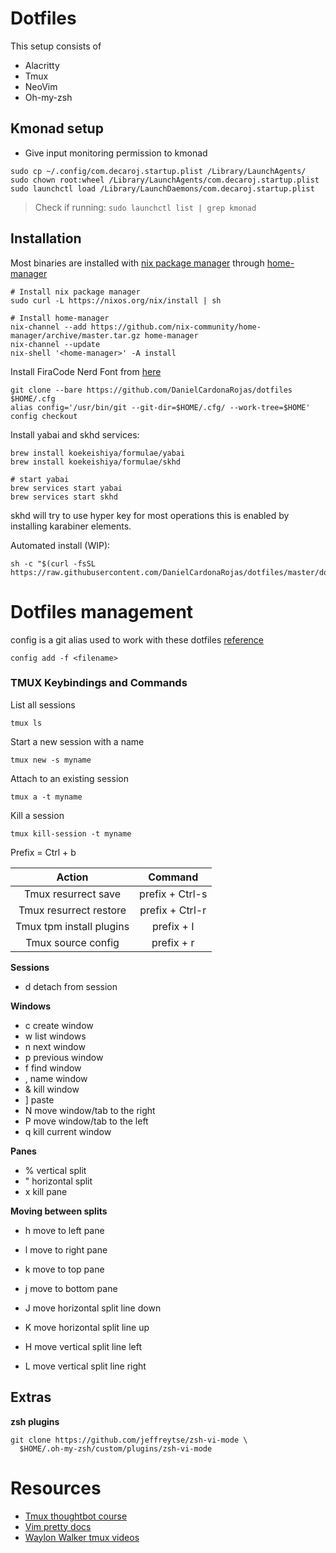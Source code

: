 # Dotfiles

This setup consists of

- Alacritty
- Tmux
- NeoVim
- Oh-my-zsh

## Kmonad setup



- Give input monitoring permission to kmonad

```
sudo cp ~/.config/com.decaroj.startup.plist /Library/LaunchAgents/
sudo chown root:wheel /Library/LaunchAgents/com.decaroj.startup.plist
sudo launchctl load /Library/LaunchDaemons/com.decaroj.startup.plist
```

> Check if running: `sudo launchctl list | grep kmonad`


## Installation

Most binaries are installed with [nix package manager](https://nixos.org/download.html) through [home-manager](https://github.com/nix-community/home-manager)

```shell
# Install nix package manager
sudo curl -L https://nixos.org/nix/install | sh

# Install home-manager
nix-channel --add https://github.com/nix-community/home-manager/archive/master.tar.gz home-manager
nix-channel --update
nix-shell '<home-manager>' -A install

```

Install FiraCode Nerd Font from [here](https://www.nerdfonts.com/font-downloads)

```shell
git clone --bare https://github.com/DanielCardonaRojas/dotfiles $HOME/.cfg
alias config='/usr/bin/git --git-dir=$HOME/.cfg/ --work-tree=$HOME'
config checkout
```

Install yabai and skhd services:

```shell
brew install koekeishiya/formulae/yabai
brew install koekeishiya/formulae/skhd

# start yabai
brew services start yabai
brew services start skhd
```

skhd will try to use hyper key for most operations
this is enabled by installing karabiner elements.


Automated install (WIP):

```shell
sh -c "$(curl -fsSL https://raw.githubusercontent.com/DanielCardonaRojas/dotfiles/master/dotFilesConfig.sh)"
```


# Dotfiles management

config is a git alias used to work with these dotfiles [reference](https://www.atlassian.com/git/tutorials/dotfiles)

```shell
config add -f <filename>
```

### TMUX Keybindings and Commands

List all sessions

```shell
tmux ls
```

Start a new session with a name

```shell
tmux new -s myname
```

Attach to an existing session

```shell
tmux a -t myname
```

Kill a session

```shell
tmux kill-session -t myname
```

Prefix = Ctrl + b

|          Action          |     Command     |
| :----------------------: | :-------------: |
|   Tmux resurrect save    | prefix + Ctrl-s |
|  Tmux resurrect restore  | prefix + Ctrl-r |
| Tmux tpm install plugins |   prefix + I    |
|    Tmux source config    |   prefix + r    |

**Sessions**

- d detach from session

**Windows**

- c create window
- w list windows
- n next window
- p previous window
- f find window
- , name window
- & kill window
- ] paste
- N move window/tab to the right
- P move window/tab to the left
- q kill current window

**Panes**

- % vertical split
- " horizontal split
- x kill pane

**Moving between splits**

- h move to left pane
- l move to right pane
- k move to top pane
- j move to bottom pane

- J move horizontal split line down
- K move horizontal split line up
- H move vertical split line left
- L move vertical split line right

## Extras

**zsh plugins**

```
git clone https://github.com/jeffreytse/zsh-vi-mode \
  $HOME/.oh-my-zsh/custom/plugins/zsh-vi-mode
```

# Resources

- [Tmux thoughtbot course](https://thoughtbot.com/upcase/tmux)
- [Vim pretty docs](https://vim.help/)
- [Waylon Walker tmux videos](https://www.youtube.com/c/WaylonWalker/videos)

